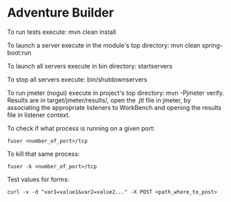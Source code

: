 # Adventure Builder

To run tests execute: mvn clean install

To launch a server execute in the module's top directory: mvn clean spring-boot:run

To launch all servers execute in bin directory: startservers

To stop all servers execute: bin/shutdownservers

To run jmeter (nogui) execute in project's top directory: mvn -Pjmeter verify. Results are in target/jmeter/results/, open the .jtl file in jmeter, by associating the appropriate listeners to WorkBench and opening the results file in listener context.

To check if what process is running on a given port:

`fuser <number_of_port>/tcp`

To kill that same process:

`fuser -k <number_of_port>/tcp`

Test values for forms:

`curl -v -d "var1=value1&var2=value2..." -X POST <path_where_to_post>`
